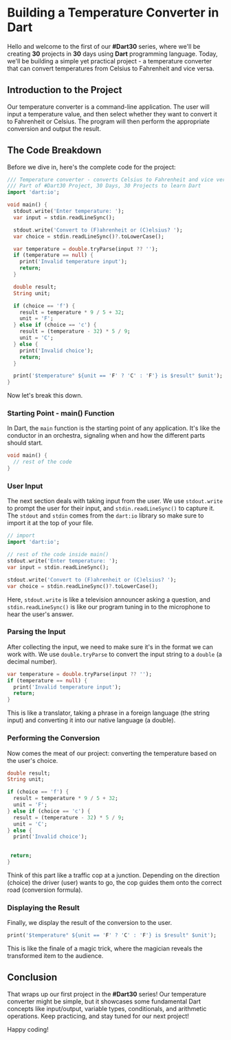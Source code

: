 # Building a Temperature Converter in Dart

Hello and welcome to the first of our **#Dart30** series, where we'll be creating **30** projects in **30** days using **Dart** programming language. Today, we'll be building a simple yet practical project - a temperature converter that can convert temperatures from Celsius to Fahrenheit and vice versa.

## Introduction to the Project

Our temperature converter is a command-line application. The user will input a temperature value, and then select whether they want to convert it to Fahrenheit or Celsius. The program will then perform the appropriate conversion and output the result.

## The Code Breakdown

Before we dive in, here's the complete code for the project:

```dart
/// Temperature converter - converts Celsius to Fahrenheit and vice versa
/// Part of #Dart30 Project, 30 Days, 30 Projects to learn Dart
import 'dart:io';

void main() {
  stdout.write('Enter temperature: ');
  var input = stdin.readLineSync();

  stdout.write('Convert to (F)ahrenheit or (C)elsius? ');
  var choice = stdin.readLineSync()?.toLowerCase();

  var temperature = double.tryParse(input ?? '');
  if (temperature == null) {
    print('Invalid temperature input');
    return;
  }

  double result;
  String unit;

  if (choice == 'f') {
    result = temperature * 9 / 5 + 32;
    unit = 'F';
  } else if (choice == 'c') {
    result = (temperature - 32) * 5 / 9;
    unit = 'C';
  } else {
    print('Invalid choice');
    return;
  }

  print('$temperature° ${unit == 'F' ? 'C' : 'F'} is $result° $unit');
}
```

Now let's break this down.

### Starting Point - main() Function

In Dart, the `main` function is the starting point of any application. It's like the conductor in an orchestra, signaling when and how the different parts should start.

```dart
void main() {
  // rest of the code
}
```

### User Input

The next section deals with taking input from the user. We use `stdout.write` to prompt the user for their input, and `stdin.readLineSync()` to capture it. The `stdout` and `stdin` comes from the `dart:io` library so make sure to import it at the top of your file.

```dart
// import
import 'dart:io';

// rest of the code inside main()
stdout.write('Enter temperature: ');
var input = stdin.readLineSync();

stdout.write('Convert to (F)ahrenheit or (C)elsius? ');
var choice = stdin.readLineSync()?.toLowerCase();
```

Here, `stdout.write` is like a television announcer asking a question, and `stdin.readLineSync()` is like our program tuning in to the microphone to hear the user's answer.

### Parsing the Input

After collecting the input, we need to make sure it's in the format we can work with. We use `double.tryParse` to convert the input string to a `double` (a decimal number).

```dart
var temperature = double.tryParse(input ?? '');
if (temperature == null) {
  print('Invalid temperature input');
  return;
}
```

This is like a translator, taking a phrase in a foreign language (the string input) and converting it into our native language (a double).

### Performing the Conversion

Now comes the meat of our project: converting the temperature based on the user's choice.

```dart
double result;
String unit;

if (choice == 'f') {
  result = temperature * 9 / 5 + 32;
  unit = 'F';
} else if (choice == 'c') {
  result = (temperature - 32) * 5 / 9;
  unit = 'C';
} else {
  print('Invalid choice');
 

 return;
}
```

Think of this part like a traffic cop at a junction. Depending on the direction (choice) the driver (user) wants to go, the cop guides them onto the correct road (conversion formula).

### Displaying the Result

Finally, we display the result of the conversion to the user.

```dart
print('$temperature° ${unit == 'F' ? 'C' : 'F'} is $result° $unit');
```

This is like the finale of a magic trick, where the magician reveals the transformed item to the audience.

## Conclusion

That wraps up our first project in the **#Dart30** series! Our temperature converter might be simple, but it showcases some fundamental Dart concepts like input/output, variable types, conditionals, and arithmetic operations. Keep practicing, and stay tuned for our next project!

Happy coding!
